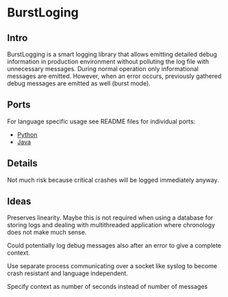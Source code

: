 # BurstLoging

## Intro
BurstLogging is a smart logging library that allows emitting detailed
debug information in production environment without polluting the log file 
with unnecessary messages.
During normal operation only informational messages are emitted. 
However, when an error occurs, previously gathered debug messages are emitted 
as well (burst mode).

## Ports
For language specific usage see README files for individual ports:
* [Python](python/README.md)
* [Java](java/README.md)

## Details
Not much risk because critical crashes will be logged immediately anyway.

## Ideas

Preserves linearity. Maybe this is not required when using a database for storing logs 
and dealing with multithreaded application where chronology does not make much sense.

Could potentially log debug messages also after an error to give a complete context.

Use separate process communicating over a socket like syslog to become 
crash resistant and language independent.

Specify context as number of seconds instead of number of messages

